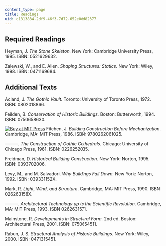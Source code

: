 ```yaml
---
content_type: page
title: Readings
uid: c1313834-2df9-46f3-7d72-652e0dd82377
---
```


Required Readings
-----------------

Heyman, J. _The Stone Skeleton._ New York: Cambridge University Press, 1995. ISBN: 0521629632.

Zalewski, W., and E. Allen. _Shaping Structures: Statics._ New York: Wiley, 1998. ISBN: 0471169684.

Additional Texts
----------------

Acland, J. _The Gothic Vault._ Toronto: University of Toronto Press, 1972. ISBN: 0802018866.

Feilden, B. _Conservation of Historic Buildings._ Boston: Butterworth, 1994. ISBN: 0750658630.

[![Buy at MIT Press](/images/mp_logo.gif)](https://mitpress.mit.edu/9780262061025) Fitchen, J. _Building Construction Before Mechanization_. Cambridge, MA: MIT Press, 1986. ISBN: 9780262061025.

———. _The Construction of Gothic Cathedrals._ Chicago: University of Chicago Press, 1961. ISBN: 0226252035.

Freidman, D. _Historical Building Construction._ New York: Norton, 1995. ISBN: 0393702006.

Levy, M., and M. Salvadori. _Why Buildings Fall Down._ New York: Norton, 1992. ISBN: 039331152X.

Mark, R. _Light, Wind, and Structure_. Cambridge, MA: MIT Press, 1990. ISBN 026263158X.

———. _Architectural Technology up to the Scientific Revolution_. Cambridge, MA: MIT Press, 1993. ISBN 0262631571.

Mainstone, R. _Developments in Structural Form._ 2nd ed. Boston: Architectural Press, 2001. ISBN: 0750654511.

Rabun, J. S. _Structural Analysis of Historic Buildings._ New York: Wiley, 2000. ISBN: 0471315451.